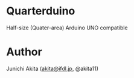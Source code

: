 # Quarterduino

Half-size (Quater-area) Arduino UNO compatible


# Author

Junichi Akita (akita@ifdl.jp, @akita11)
